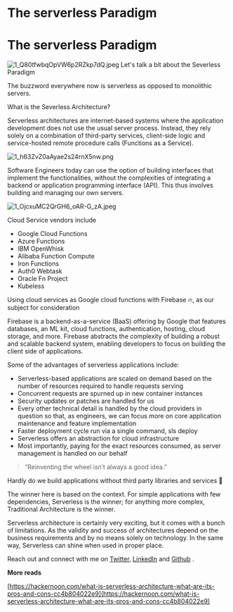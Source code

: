 # The serverless Paradigm



# The serverless Paradigm



![1_Q80tfwbqOpVW6p2RZkp7dQ.jpeg](https://cdn.hashnode.com/res/hashnode/image/upload/v1596454259142/Il2_2oxwD.jpeg)
Let's talk a bit about the Severless Paradigm

The buzzword everywhere now is serverless as opposed to monolithic servers.

What is the Severless Architecture?

Serverless architectures are internet-based systems where the application development does not use the usual server process. Instead, they rely solely on a combination of third-party services, client-side logic and service-hosted remote procedure calls (Functions as a Service).


![1_h63ZvZ0aAyae2s24rnX5nw.png](https://cdn.hashnode.com/res/hashnode/image/upload/v1596454741081/8qkesVQVL.png)

Software Engineers today can use the option of building interfaces that implement the functionalities, without the complexities of integrating a backend or application programming interface (API). This thus involves building and managing our own servers.


![1_OjcxuMC2QrGH6_oAR-G_zA.jpeg](https://cdn.hashnode.com/res/hashnode/image/upload/v1596454781376/FAhwO80eD.jpeg)

Cloud Service vendors include

*   Google Cloud Functions
*   Azure Functions
*   IBM OpenWhisk
*   Alibaba Function Compute
*   Iron Functions
*   Auth0 Webtask
*   Oracle Fn Project
*   Kubeless

Using cloud services as Google cloud functions with Firebase 🔥, as our subject for consideration

Firebase is a backend-as-a-service (BaaS) offering by Google that features databases, an ML kit, cloud functions, authentication, hosting, cloud storage, and more. Firebase abstracts the complexity of building a robust and scalable backend system, enabling developers to focus on building the client side of applications.

Some of the advantages of serverless applications include:

*   Serverless-based applications are scaled on demand based on the number of resources required to handle requests serving
*   Concurrent requests are spurned up in new container instances
*   Security updates or patches are handled for us
*   Every other technical detail is handled by the cloud providers in question so that, as engineers, we can focus more on core application maintenance and feature implementation
*   Faster deployment cycle run via a single command, sls deploy
*   Serverless offers an abstraction for cloud infrastructure
*   Most importantly, paying for the exact resources consumed, as server management is handled on our behalf

> “Reinventing the wheel isn’t always a good idea.”

Hardly do we build applications without third party libraries and services 🤷

The winner here is based on the context. For simple applications with few dependencies, Serverless is the winner; for anything more complex, Traditional Architecture is the winner.

Serverless architecture is certainly very exciting, but it comes with a bunch of limitations. As the validity and success of architectures depend on the business requirements and by no means solely on technology. In the same way, Serverless can shine when used in proper place.

Reach out and connect with me on [Twitter](https://www.twitter.com/i_am_nextwebb), [LinkedIn](https://www.linkedin.com/in/peterson-oaikhenah-102645144/) and [Github](https://www.github.com/nextwebb) .




**More reads**

[https://hackernoon.com/what-is-serverless-architecture-what-are-its-pros-and-cons-cc4b804022e9](https://hackernoon.com/what-is-serverless-architecture-what-are-its-pros-and-cons-cc4b804022e9)

